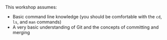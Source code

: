 This workshop assumes:
- Basic command line knowledge (you should be comfortable with the `cd`, `ls`, and `man` commands)
- A very basic understanding of Git and the concepts of committing and merging
